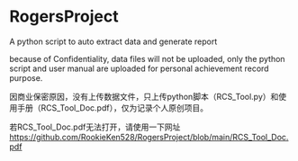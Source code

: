 # RogersProject
A python script to auto extract data and generate report

because of Confidentiality, data files will not be uploaded, only the python script and user manual are uploaded for personal achievement record purpose.

因商业保密原因，没有上传数据文件，只上传python脚本（RCS_Tool.py）和使用手册（RCS_Tool_Doc.pdf），仅为记录个人原创项目。

若RCS_Tool_Doc.pdf无法打开，请使用一下网址
https://github.com/RookieKen528/RogersProject/blob/main/RCS_Tool_Doc.pdf
